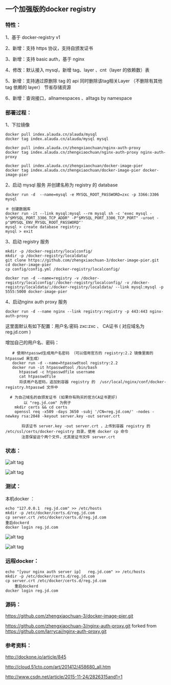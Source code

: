 ## 一个加强版的docker registry

### 特性：

1、基于 docker-registry v1

2、新增：支持 https 协议，支持自颁发证书

3、新增：支持 basic auth，基于 nginx

4、修改：默认接入 mysql，新增 tag、layer 、cnt（layer 的依赖数）表 

5、新增：支持通过原删除 tag 的 api 同时删除该tag相关Layer （不删除有其他 tag 依赖的 layer） 节省存储资源

6、新增：查询接口，allnamespaces 、alltags by namespace


### 部署过程：

1、下拉镜像

```
docker pull index.alauda.cn/alauda/mysql
docker tag index.alauda.cn/alauda/mysql mysql

docker pull index.alauda.cn/zhengxiaochuan/nginx-auth-proxy
docker tag index.alauda.cn/zhengxiaochuan/nginx-auth-proxy nginx-auth-proxy

docker pull index.alauda.cn/zhengxiaochuan/docker-image-pier
docker tag index.alauda.cn/zhengxiaochuan/docker-image-pier docker-image-pier
```

2、启动 mysql 服务 并创建名称为 registry 的 database

    docker run -d  --name=mysql -e MYSQL_ROOT_PASSWORD=zxc -p 3366:3306 mysql 

    ＃ 创建数据库
    docker run -it --link mysql:mysql --rm mysql sh -c 'exec mysql -h"$MYSQL_PORT_3306_TCP_ADDR" -P"$MYSQL_PORT_3306_TCP_PORT" -uroot -p"$MYSQL_ENV_MYSQL_ROOT_PASSWORD"'
    mysql > create database registry;
    mysql > exit

3、启动 registry 服务

```
mkdir -p /docker-registry/localconfig/
mkdir -p /docker-registry/localdata/
git clone https://github.com/zhengxiaochuan-3/docker-image-pier.git
cd docker-image-pier
cp config/config.yml /docker-registry/localconfig/

docker run -d --name=registry -v /docker-registry/localconfig/:/docker-registry/localconfig/ -v /docker-registry/localdata/:/docker-registry/localdata/ --link mysql:mysql -p 5555:5000 docker-image-pier
```

4、启动nginx auth proxy 服务


    docker run -d --name nginx --link registry:registry -p 443:443 nginx-auth-proxy

这里面默认有如下配置：用户名:密码 zxc:zxc 、 CA证书 ( 对应域名为 reg.jd.com )

增加自己的用户名、密码：
```
   # 使用htpasswd生成用户名密码 （可以借用官方的 registry:2.2 镜像里面的 htpasswd 来生成）
   docker run -d --name=htpasswdtool registry:2.2 
   docker run -it htpasswdtool /bin/bash
      htpasswd -c htpasswdfile username
      cat htpasswdfile
      将该用户名密码，追加到容器 registry 的  /usr/local/nginx/conf/docker-registry.htpasswd 文件中

  # 为自己域名的自颁发证书 (如果你有购买的官方CA证书更好)
        以 "reg.jd.com" 为例子
    mkdir certs && cd certs
    openssl req -x509 -days 3650 -subj '/CN=reg.jd.com/' -nodes -newkey rsa:2048 -keyout server.key -out server.crt

       将该证书 server.key -out server.crt ，上传到容器 registry 的 /etc/ssl/certs/docker-registry 目录，使用 docker cp 命令
       注意保留这个两个文件，尤其是证书文件 server.crt
```

### 状态：

![alt tag](http://note.youdao.com/yws/public/resource/6b820b6afed5c9a1c5e2807129f6a6ed/E2384F91BA8348D999D1DC686218084B)


![alt tag](http://note.youdao.com/yws/public/resource/6b820b6afed5c9a1c5e2807129f6a6ed/2C6AF81600DC47EB8B700DB7EB8A7571)

### 测试：

本机docker ：

    echo "127.0.0.1  reg.jd.com" >> /etc/hosts
    mkdir -p /etc/docker/certs.d/reg.jd.com
    cp server.crt /etc/docker/certs.d/reg.jd.com
    重启dockerd 
    docker login reg.jd.com

![alt tag](http://note.youdao.com/yws/public/resource/6b820b6afed5c9a1c5e2807129f6a6ed/358DD05A6BDC4FE698A41575F7592164)

![alt tag](http://note.youdao.com/yws/public/resource/6b820b6afed5c9a1c5e2807129f6a6ed/DCD994DBE09D4CD49FC1145B5B98C960)

### 远程docker：

    echo "[your nginx auth server ip]   reg.jd.com" >> /etc/hosts
    mkdir -p /etc/docker/certs.d/reg.jd.com
    cp server.crt /etc/docker/certs.d/reg.jd.com
        重启dockerd 
    docker login reg.jd.com


### 源码：

https://github.com/zhengxiaochuan-3/docker-image-pier.git

https://github.com/zhengxiaochuan-3/nginx-auth-proxy.git   forked from https://github.com/larrycai/nginx-auth-proxy.git

### 参考资料：

http://dockone.io/article/845

http://cloud.51cto.com/art/201412/458680_all.htm

http://www.csdn.net/article/2015-11-24/2826315and1=1
